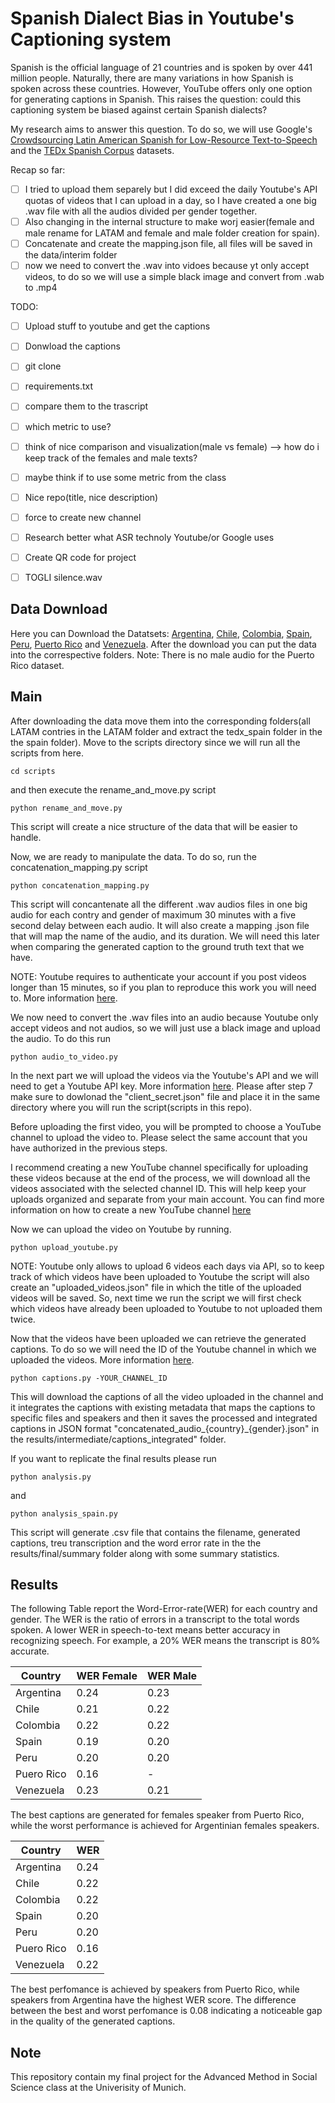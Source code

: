 # Spanish Dialect Bias in Youtube's Captioning system

Spanish is the official language of 21 countries and is spoken by over 441 million people. Naturally, there are many variations in how Spanish is spoken across these countries. However, YouTube offers only one option for generating captions in Spanish. This raises the question: could this captioning system be biased against certain Spanish dialects?

My research aims to answer this question. To do so, we will use Google's [Crowdsourcing Latin American Spanish for Low-Resource Text-to-Speech](https://aclanthology.org/2020.lrec-1.801.pdf) and the [TEDx Spanish Corpus](https://www.openslr.org/67/) datasets.


Recap so far: 
- [ ] I tried to upload them separely but I did exceed the daily Youtube's API quotas of videos that I can upload in a day, so I have created a one big .wav file with all the audios divided per gender together.
- [ ] Also changing in the internal structure to make worj easier(female and male rename for LATAM and female and male folder creation for spain).
- [ ] Concatenate and create the mapping.json file, all files will be saved in the data/interim folder
- [ ] now we need to convert the .wav into vidoes because yt only accept videos, to do so we will use a simple black image and convert from .wab to .mp4

TODO: 
- [ ] Upload stuff to youtube and get the captions
- [ ] Donwload the captions
- [ ] git clone
- [ ] requirements.txt 
- [ ] compare them to the trascript
- [ ] which metric to use?
- [ ] think of nice comparison and visualization(male vs female) --> how do i keep track of the females and male texts?
- [ ] maybe think if to use some metric from the class
- [ ] Nice repo(title, nice description)
- [ ] force to create new channel
- [ ] Research better what ASR technoly Youtube/or Google uses
- [ ] Create QR code for project
- [ ] TOGLI silence.wav




## Data Download

Here you can Download the Datatsets:
[Argentina](https://www.openslr.org/61/), [Chile](https://www.openslr.org/71/), [Colombia](https://www.openslr.org/72/), [Spain](https://www.openslr.org/67/), [Peru](https://www.openslr.org/73/), [Puerto Rico](https://www.openslr.org/74/) and [Venezuela](https://www.openslr.org/75/). 
After the download you can put the data into the correspective folders. Note: There is no male audio for the Puerto Rico dataset. 

## Main 

After downloading the data move them into the corresponding folders(all LATAM contries in the LATAM folder and extract the tedx_spain folder in the the spain folder). 
Move to the scripts directory since we will run all the scripts from here. 
```
cd scripts
```
and then execute the rename_and_move.py script
```
python rename_and_move.py
```

This script will create a nice structure of the data that will be easier to handle. 

Now, we are ready to manipulate the data. To do so, run the  concatenation_mapping.py script

```
python concatenation_mapping.py 
```
This script will concantenate all the different .wav audios files in one big audio for each contry and gender of maximum 30 minutes with a five second delay between each audio. It will also create a mapping .json file that will map the name of the audio, and its duration. We will need this later when comparing the generated caption to the ground truth text that we have. 

NOTE: Youtube requires to authenticate your account if you post videos longer than 15 minutes, so if you plan to reproduce this work you will need to. More information [here](https://support.google.com/youtube/answer/71673?hl=en&co=GENIE.Platform%3DDesktop&oco=0). 

We now need to convert the .wav files into an audio because Youtube only accept videos and not audios, so we will just use a black image and upload the audio. To do this run 

```
python audio_to_video.py 
```

In the next part we will upload the videos via the Youtube's API and we will need to get a Youtube API key. More information [here](https://blog.hubspot.com/website/how-to-get-youtube-api-key). Please after step 7 make sure to dowlonad the "client_secret.json" file and place it in the same directory where you will run the script(scripts in this repo). 

Before uploading the first video, you will be prompted to choose a YouTube channel to upload the video to. Please select the same account that you have authorized in the previous steps.

I recommend creating a new YouTube channel specifically for uploading these videos because at the end of the process, we will download all the videos associated with the selected channel ID. This will help keep your uploads organized and separate from your main account. You can find more information on how to create a new YouTube channel [here](https://support.google.com/youtube/answer/1646861?hl=en)

Now we can upload the video on Youtube by running. 

```
python upload_youtube.py
```


NOTE: Youtube only allows to upload 6 videos each days via API, so to keep track of which videos have been uploaded to Youtube the script will also create an "uploaded_videos.json" file in which the title of the uploaded videos will be saved. So, next time we run the script we will first check which videos have already been uploaded to Youtube to not uploaded them twice. 

Now that the videos have been uploaded we can retrieve the generated captions. To do so we will need the ID of the Youtube channel in which we uploaded the videos. More information [here](https://support.google.com/youtube/answer/3250431?hl=en). 

```
python captions.py -YOUR_CHANNEL_ID
```
This will download the captions of all the video uploaded in the channel and it integrates the captions with existing metadata that maps the captions to specific files and speakers and then it saves the processed and integrated captions in JSON format "concatenated_audio_{country}_{gender}.json" in the results/intermediate/captions_integrated" folder. 

If you want to replicate the final results please run 

```
python analysis.py 
```

and

```
python analysis_spain.py 
```

This script will generate .csv file that contains the filename, generated captions, treu transcription and the word error rate in the the results/final/summary folder along with some summary statistics. 

## Results 


The following Table report the Word-Error-rate(WER) for each country and gender. The WER is the ratio of errors in a transcript to the total words spoken. A lower WER in speech-to-text means better accuracy in recognizing speech. For example, a 20% WER means the transcript is 80% accurate. 

| Country | WER Female | WER Male |
|----------|----------|----------|
| Argentina | 0.24 | 0.23 |
| Chile | 0.21 | 0.22 |
| Colombia | 0.22 | 0.22 |
| Spain | 0.19 | 0.20 |
| Peru | 0.20 | 0.20  |
| Puero Rico | 0.16 | - |
| Venezuela | 0.23 | 0.21 |

The best captions are generated for females speaker from Puerto Rico, while the worst performance is achieved for Argentinian females speakers.

| Country | WER  | 
|----------|----------|
| Argentina | 0.24 | 
| Chile | 0.22 | 
| Colombia | 0.22 | 
| Spain | 0.20 | 
| Peru | 0.20 | 
| Puero Rico | 0.16 |
| Venezuela | 0.22 | 

The best perfomance is achieved by speakers from Puerto Rico, while speakers from Argentina have the highest WER score. The difference between the best and worst perfomance is 0.08 indicating a noticeable gap in the quality of the generated captions. 

## Note 

This repository contain my final project for the Advanced Method in Social Science class at the Univerisity of Munich. 

